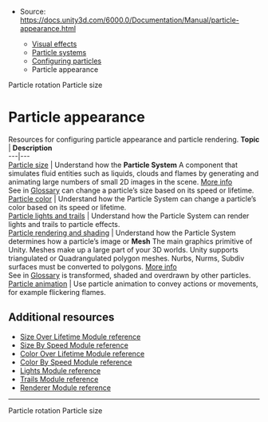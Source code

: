 * Source: https://docs.unity3d.com/6000.0/Documentation/Manual/particle-appearance.html

  * [Visual effects](https://docs.unity3d.com/6000.0/Documentation/Manual/visual-effects.html)
  * [Particle systems](https://docs.unity3d.com/6000.0/Documentation/Manual/ParticleSystems.html)
  * [Configuring particles](https://docs.unity3d.com/6000.0/Documentation/Manual/configuring-particles.html)
  * Particle appearance


[](https://docs.unity3d.com/6000.0/Documentation/Manual/particle-rotation.html)
Particle rotation
[](https://docs.unity3d.com/6000.0/Documentation/Manual/particle-size.html)
Particle size
# Particle appearance
Resources for configuring particle appearance and particle rendering.
**Topic** | **Description**  
---|---  
[Particle size](https://docs.unity3d.com/6000.0/Documentation/Manual/particle-size.html) | Understand how the **Particle System** A component that simulates fluid entities such as liquids, clouds and flames by generating and animating large numbers of small 2D images in the scene. [More info](https://docs.unity3d.com/6000.0/Documentation/Manual/class-ParticleSystem.html)  
See in [Glossary](https://docs.unity3d.com/6000.0/Documentation/Manual/Glossary.html#particlesystem) can change a particle’s size based on its speed or lifetime.  
[Particle color](https://docs.unity3d.com/6000.0/Documentation/Manual/particle-color.html) | Understand how the Particle System can change a particle’s color based on its speed or lifetime.  
[Particle lights and trails](https://docs.unity3d.com/6000.0/Documentation/Manual/particle-lights-trails.html) | Understand how the Particle System can render lights and trails to particle effects.  
[Particle rendering and shading](https://docs.unity3d.com/6000.0/Documentation/Manual/particle-rendering-shading.html) | Understand how the Particle System determines how a particle’s image or **Mesh** The main graphics primitive of Unity. Meshes make up a large part of your 3D worlds. Unity supports triangulated or Quadrangulated polygon meshes. Nurbs, Nurms, Subdiv surfaces must be converted to polygons. [More info](https://docs.unity3d.com/6000.0/Documentation/Manual/mesh.html)  
See in [Glossary](https://docs.unity3d.com/6000.0/Documentation/Manual/Glossary.html#Mesh) is transformed, shaded and overdrawn by other particles.  
[Particle animation](https://docs.unity3d.com/6000.0/Documentation/Manual/particle-animation.html) | Use particle animation to convey actions or movements, for example flickering flames.  
## Additional resources
  * [Size Over Lifetime Module reference](https://docs.unity3d.com/6000.0/Documentation/Manual/PartSysSizeOverLifeModule.html)
  * [Size By Speed Module reference](https://docs.unity3d.com/6000.0/Documentation/Manual/PartSysSizeBySpeedModule.html)
  * [Color Over Lifetime Module reference](https://docs.unity3d.com/6000.0/Documentation/Manual/PartSysColorOverLifeModule.html)
  * [Color By Speed Module reference](https://docs.unity3d.com/6000.0/Documentation/Manual/PartSysColorBySpeedModule.html)
  * [Lights Module reference](https://docs.unity3d.com/6000.0/Documentation/Manual/PartSysLightsModule.html)
  * [Trails Module reference](https://docs.unity3d.com/6000.0/Documentation/Manual/PartSysTrailsModule.html)
  * [Renderer Module reference](https://docs.unity3d.com/6000.0/Documentation/Manual/PartSysRendererModule.html)


* * *
[](https://docs.unity3d.com/6000.0/Documentation/Manual/particle-rotation.html)
Particle rotation
[](https://docs.unity3d.com/6000.0/Documentation/Manual/particle-size.html)
Particle size
